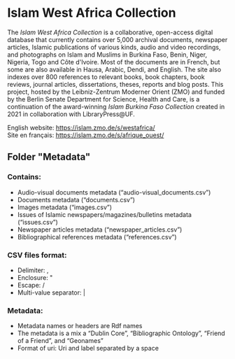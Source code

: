 # Islam West Africa Collection
The *Islam West Africa Collection* is a collaborative, open-access digital database that currently contains over 5,000 archival documents, newspaper articles, Islamic publications of various kinds, audio and video recordings, and photographs on Islam and Muslims in Burkina Faso, Benin, Niger, Nigeria, Togo and Côte d'Ivoire. Most of the documents are in French, but some are also available in Hausa, Arabic, Dendi, and English. The site also indexes over 800 references to relevant books, book chapters, book reviews, journal articles, dissertations, theses, reports and blog posts. This project, hosted by the Leibniz-Zentrum Moderner Orient (ZMO) and funded by the Berlin Senate Department for Science, Health and Care, is a continuation of the award-winning *Islam Burkina Faso Collection* created in 2021 in collaboration with LibraryPress@UF.

English website: https://islam.zmo.de/s/westafrica/  
Site en français: https://islam.zmo.de/s/afrique_ouest/

## Folder "Metadata"
### Contains:
- Audio-visual documents metadata (“audio-visual_documents.csv”)
- Documents metadata (“documents.csv”)
- Images metadata (“images.csv”)
- Issues of Islamic newspapers/magazines/bulletins metadata (“issues.csv”)
- Newspaper articles metadata (“newspaper_articles.csv”)
- Bibliographical references metadata (“references.csv”)

### CSV files format:
- Delimiter: ,
- Enclosure: "
- Escape: /
- Multi-value separator: |

### Metadata:
- Metadata names or headers are Rdf names
- The metadata is a mix a “Dublin Core”, “Bibliographic Ontology”, “Friend of a Friend”, and “Geonames”
- Format of uri: Uri and label separated by a space
